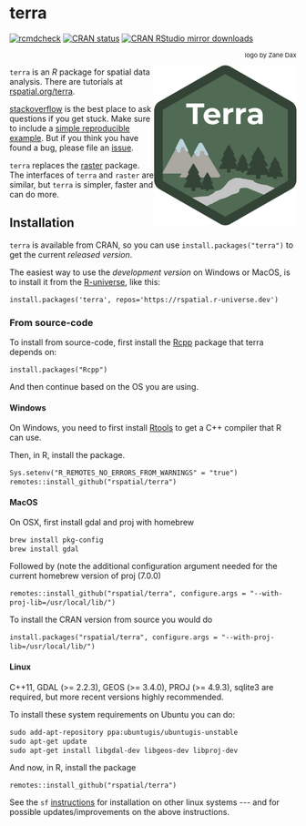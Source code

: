 # terra

[![rcmdcheck](https://github.com/rspatial/terra/actions/workflows/rcmdcheck.yml/badge.svg)](https://github.com/rspatial/terra/actions/workflows/rcmdcheck.yml)
[![CRAN
status](https://www.r-pkg.org/badges/version/terra)](https://cran.r-project.org/package=terra)
[![CRAN RStudio mirror downloads](http://cranlogs.r-pkg.org/badges/terra)](http://www.r-pkg.org/pkg/terra)

<p align="right"; style="font-size:11px">logo by Zane Dax</p>

<img align="right" width="250" src="man/figures/logo.png">

`terra` is an *R* package for spatial data analysis. There are tutorials at [rspatial.org/terra](https://rspatial.org/terra/index.html). 

[stackoverflow](https://stackoverflow.com/questions/tagged/terra) is the best place to ask questions if you get stuck. Make sure to include a [simple reproducible example](https://stackoverflow.com/questions/5963269/how-to-make-a-great-r-reproducible-example). But if you think you have found a bug, please file an [issue](https://github.com/rspatial/terra/issues).

`terra` replaces the [raster](https://github.com/rspatial/raster) package. The interfaces of `terra` and `raster` are similar, but `terra` is simpler, faster and can do more. 


## Installation

`terra` is available from CRAN, so you can use `install.packages("terra")` to get the current *released version*.

The easiest way to use the *development version* on Windows or MacOS, is to install it from the [R-universe](https://r-universe.dev/organizations/), like this:


```
install.packages('terra', repos='https://rspatial.r-universe.dev')
```


### From source-code

To install from source-code, first install the [Rcpp](https://cran.r-project.org/web/packages/Rcpp/index.html) package that terra depends on: 

```
install.packages("Rcpp")
```

And then continue based on the OS you are using. 

#### Windows

On Windows, you need to first install [Rtools](https://cran.r-project.org/bin/windows/Rtools/) to get a C++ compiler that R can use. 

Then, in R, install the package.

```
Sys.setenv("R_REMOTES_NO_ERRORS_FROM_WARNINGS" = "true")
remotes::install_github("rspatial/terra")
```

#### MacOS

On OSX, first install gdal and proj with homebrew

```
brew install pkg-config
brew install gdal
```

Followed by (note the additional configuration argument needed for the current homebrew version of proj (7.0.0)

```
remotes::install_github("rspatial/terra", configure.args = "--with-proj-lib=/usr/local/lib/")
```

To install the CRAN version from source you would do

```
install.packages("rspatial/terra", configure.args = "--with-proj-lib=/usr/local/lib/")
```

#### Linux

C++11, GDAL (>= 2.2.3), GEOS (>= 3.4.0), PROJ (>= 4.9.3), sqlite3 are required, but more recent versions highly recommended.

To install these system requirements on Ubuntu you can do:

```
sudo add-apt-repository ppa:ubuntugis/ubuntugis-unstable
sudo apt-get update
sudo apt-get install libgdal-dev libgeos-dev libproj-dev 
```

And now, in R, install the package
```
remotes::install_github("rspatial/terra")
```

See the `sf` [instructions](https://github.com/r-spatial/sf) for installation on other linux systems --- and for possible updates/improvements on the above instructions.
